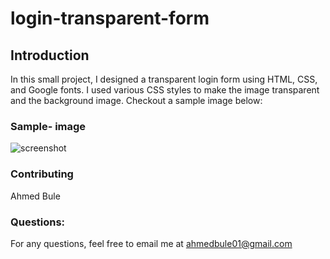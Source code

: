 # login-transparent-form

## Introduction

In this small project, I designed a transparent login form using HTML, CSS, and Google fonts. I used various CSS styles to make the image transparent and the background image. Checkout a sample image below:


### Sample- image

![screenshot](sample-image.png)


### Contributing
Ahmed Bule

### Questions:
For any questions, feel free to email me at ahmedbule01@gmail.com
